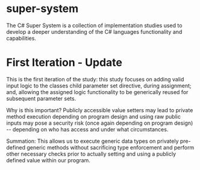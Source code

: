 # super-system
The C# Super System is a collection of implementation studies used to develop a deeper understanding of the C# languages functionality and capabilities.


# First Iteration - Update
This is the first iteration of the study: this study focuses on adding valid input logic to the classes child parameter set directive, during assignment; and, allowing the assigned logic functionality to be generically reused for subsequent parameter sets.

Why is this important? Publicly accessible value setters may lead to private method execution depending on program design and using raw public inputs may pose a security risk (once again depending on program design) -- depending on who has access and under what circumstances.

Summation: This allows us to execute generic data types on privately pre-defined generic methods without sacrificing type enforcement and perform other necessary checks prior to actually setting and using a publicly defined value within our program.
